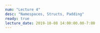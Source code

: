 ```yaml
---
num: "Lecture 4"
desc: "Namespaces, Structs, Padding"
ready: true
lecture_date: 2019-10-08 14:00:00.00-7:00
---
```

